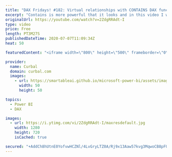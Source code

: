 ```yaml
---
title: "DAX Fridays! #182: Virtual relationships with CONTAINS DAX function"
excerpt: "Contains is more powerful that it looks and in this video I will show you how you can use it to create virtual relationships and joins.  Here you can download all the pbix files: https://curbal.com/donwload-center\r \r SUBSCRIBE to learn more about Power and Excel BI!\r https://www.youtube.com/channel/UCJ7UhloHSA4wAqPzyi6TOkw?sub_confirmation=1"
originalUrl: https://youtube.com/watch?v=2ZdgRRAdt-I
type: video
price: Free
length: PT3M27S
publishedDateTime: 2020-07-07T11:09:34Z
heat: 50

featuredContent: "<iframe width=\"800\" height=\"500\" frameborder=\"0\" src=\"https://www.youtube.com/embed/2ZdgRRAdt-I\" allow=\"accelerometer; autoplay; encrypted-media; gyroscope; picture-in-picture\" allowfullscreen></iframe>"

provider:
  name: Curbal
  domain: curbal.com
  images:
    - url: https://smartableai.github.io/microsoft-power-bi/assets/images/organizations/curbal.com-50x50.jpg
      width: 50
      height: 50

topics:
  - Power BI
  - DAX

images:
  - url: https://i.ytimg.com/vi/2ZdgRRAdt-I/maxresdefault.jpg
    width: 1280
    height: 720
    isCached: true

secured: "+AddCh8hUtnE0YofvwHCZNl/4LvGryLTZ0A/Rj9x13Aaw57kvg3MqwoCB8pFUu1fDHD4WsMlpLwVdysCDT7orYn/G7x0NfD8u9qonZsZwmyLNkjHIA6zwSpX87dTpP4tLbhMO5QsN/0tIOv1qbvfAG/CsSpXl74aHGlHN8XK7eS7rk87V9GwqxXAeBkP56+rfJ5h1OkgeQIvw5ZJWlwvl7nmQKYI5RgNPB90/e+/au9IneDpSR5+bFGsp2fhqL/2P1uLa7XANxJyzliz8qitr3Me5keLRrMx1RQZsNPH7OZZ415Nys7I5ksz4K/pWbzLcKX/ORBfcvICzIitbnDRjW45M3T8GaJXw0Q7pHVHp4RY6PJQ3xCthuIJn7b/UeUuN/IEnEZGJc27X7fWtNOqlcUdbZzIaQVDiqLLd6KvZo0=;Lnly21vVdgwNrLZAjdj8Jg=="
---
```


